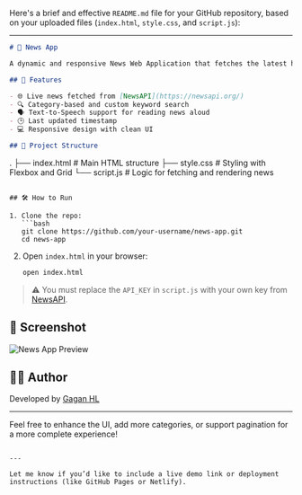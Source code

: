 Here's a brief and effective `README.md` file for your GitHub repository, based on your uploaded files (`index.html`, `style.css`, and `script.js`):

---

```markdown
# 📰 News App

A dynamic and responsive News Web Application that fetches the latest headlines using the NewsAPI. Users can browse trending categories, search for specific topics, and even listen to the news with built-in text-to-speech functionality.

## 🚀 Features

- 🌐 Live news fetched from [NewsAPI](https://newsapi.org/)
- 🔍 Category-based and custom keyword search
- 🗣️ Text-to-Speech support for reading news aloud
- 🕒 Last updated timestamp
- 💻 Responsive design with clean UI

## 📁 Project Structure

```

.
├── index.html      # Main HTML structure
├── style.css       # Styling with Flexbox and Grid
└── script.js       # Logic for fetching and rendering news

````

## 🛠️ How to Run

1. Clone the repo:
   ```bash
   git clone https://github.com/your-username/news-app.git
   cd news-app
````

2. Open `index.html` in your browser:

   ```bash
   open index.html
   ```

> ⚠️ You must replace the `API_KEY` in `script.js` with your own key from [NewsAPI](https://newsapi.org/register).

## 📸 Screenshot

![News App Preview](./Assets/news.jpg)

## 🧑‍💻 Author

Developed by [Gagan HL](https://github.com/your-username)

---

Feel free to enhance the UI, add more categories, or support pagination for a more complete experience!

```

---

Let me know if you’d like to include a live demo link or deployment instructions (like GitHub Pages or Netlify).
```
